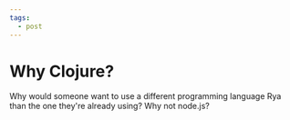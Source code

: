 ```yaml
---
tags:
  - post
---
```

# Why Clojure?
Why would someone want to use a different programming language Rya than the one they're already using? Why not node.js?
